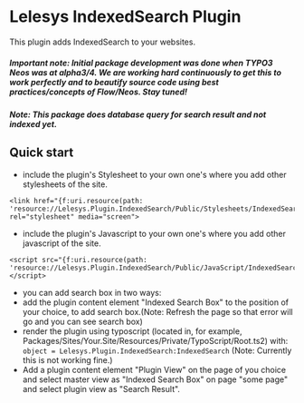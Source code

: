 Lelesys IndexedSearch Plugin
======================

This plugin adds IndexedSearch to your websites.

##### Important note: Initial package development was done when TYPO3 Neos was at alpha3/4. We are working hard continuously to get this to work perfectly and to beautify source code using best practices/concepts of Flow/Neos. Stay tuned!

##### Note: This package does database query for search result and not indexed yet.

Quick start
-----------

* include the plugin's Stylesheet to your own one's where you add other stylesheets of the site.

```
<link href="{f:uri.resource(path: 'resource://Lelesys.Plugin.IndexedSearch/Public/Stylesheets/IndexedSearch.css')}" rel="stylesheet" media="screen">
```

* include the plugin's Javascript to your own one's where you add other javascript of the site.

```
<script src="{f:uri.resource(path: 'resource://Lelesys.Plugin.IndexedSearch/Public/JavaScript/IndexedSearch.js')}"></script>
```

* you can add search box in two ways:
 *  add the plugin content element "Indexed Search Box" to the position of your choice, to add search box.(Note: Refresh the page so that error will go and you can see search box)
 * render the plugin using typoscript (located in, for example, Packages/Sites/Your.Site/Resources/Private/TypoScript/Root.ts2) with:
  ` object = Lelesys.Plugin.IndexedSearch:IndexedSearch` (Note: Currently this is not working fine.)
* Add a plugin content element "Plugin View" on the page of you choice and select master view as "Indexed Search Box" on page "some page" and select plugin view as "Search Result".

